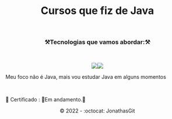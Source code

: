 <h1 align="center">Cursos que fiz de Java</h1><br>

 <h3 align="center">⚒️Tecnologias que vamos abordar:⚒️ </h3><br>
 
<p align="center"><img src="https://img.shields.io/badge/java-%23ED8B00.svg?style=for-the-badge&logo=java&logoColor=white"><img src="https://img.shields.io/badge/IntelliJIDEA-000000.svg?style=for-the-badge&logo=intellij-idea&logoColor=white"></p>
 

<p>Meu foco não é Java, mais vou estudar Java em alguns momentos</p><br>


🎯 Certificado : 🚧Em andamento.🚧

<p align="center">©️ 2022 - :octocat: JonathasGit </p>



